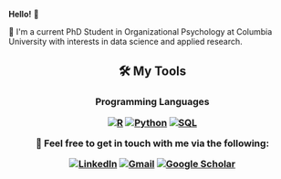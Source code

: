 
**Hello!** :wave:

🏫 I'm a current PhD Student in Organizational Psychology at Columbia University with interests in data science and applied research.

<p>
  <h2 align="center"><b>🛠 My Tools</b>

  <h3 align="center"><b> Programming Languages</b></p>
  <a href="https://github.com/search?q=user%3ADenverCoder1+is%3Arepo+language%3Apython"><img alt="R" src="https://img.shields.io/badge/R-blue"></a>
  <a href="https://github.com/search?q=user%3ADenverCoder1+is%3Arepo+language%3Apython"><img alt="Python" src="https://img.shields.io/badge/Python%20-%2314354C.svg?logo=python&logoColor=white"></a>  
  <a href="https://github.com/search?q=user%3ADenverCoder1+is%3Arepo+language%3Asql"><img alt="SQL" src="https://img.shields.io/badge/SQL%20-%23025E8C.svg?logo=amazon-dynamodb&logoColor=white"></a>


    
</p>






:busts_in_silhouette: Feel free to get in touch with me via the following:  

[![LinkedIn](https://img.shields.io/badge/linkedin-blue.svg)](https://www.linkedin.com/in/gian-zlupko-5b34336b/)  [![Gmail](https://img.shields.io/badge/gmail-brightgreen.svg)](mailto:gianzlupko@gmail.com) [![Google Scholar](https://img.shields.io/badge/google-scholar-blue.svg)](https://scholar.google.com/citations?user=bqSYDvEAAAAJ&hl=en)

